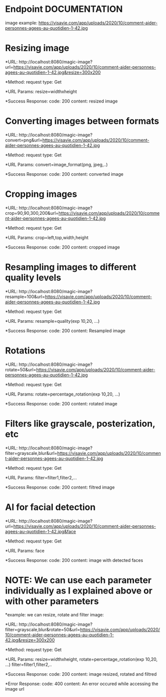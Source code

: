 # Endpoint DOCUMENTATION 

image example: https://visavie.com/app/uploads/2020/10/comment-aider-personnes-agees-au-quotidien-1-42.jpg

# Resizing image
*URL: 
http://localhost:8080/magic-image?url=https://visavie.com/app/uploads/2020/10/comment-aider-personnes-agees-au-quotidien-1-42.jpg&resize=300x200

*Method:
request type: Get

*URL Params: resize=widthxheight

*Success Response:
code: 200
content: resized image 

# Converting images between formats
*URL: 
http://localhost:8080/magic-image?convert=png&url=https://visavie.com/app/uploads/2020/10/comment-aider-personnes-agees-au-quotidien-1-42.jpg

*Method:
request type: Get

*URL Params: convert=image_format(png, jpeg,..)

*Success Response:
code: 200
content: converted image 

# Cropping images
*URL: 
http://localhost:8080/magic-image?crop=90,90,300,200&url=https://visavie.com/app/uploads/2020/10/comment-aider-personnes-agees-au-quotidien-1-42.jpg

*Method:
request type: Get

*URL Params: crop=left,top,width,height

*Success Response:
code: 200
content: cropped image 

# Resampling images to different quality levels
*URL: 
http://localhost:8080/magic-image?resample=100&url=https://visavie.com/app/uploads/2020/10/comment-aider-personnes-agees-au-quotidien-1-42.jpg

*Method:
request type: Get

*URL Params: resample=quality(exp 10,20, ...)

*Success Response:
code: 200
content: Resampled image 

# Rotations
*URL: 
http://localhost:8080/magic-image?rotate=50&url=https://visavie.com/app/uploads/2020/10/comment-aider-personnes-agees-au-quotidien-1-42.jpg

*Method:
request type: Get

*URL Params: rotate=percentage_rotation(exp 10,20, ...)

*Success Response:
code: 200
content: rotated image 

# Filters like grayscale, posterization, etc
*URL: 
http://localhost:8080/magic-image?filter=grayscale,blur&url=https://visavie.com/app/uploads/2020/10/comment-aider-personnes-agees-au-quotidien-1-42.jpg

*Method:
request type: Get

*URL Params: filter=filter1,filter2,...

*Success Response:
code: 200
content: filtred image 

# AI for facial detection
*URL: 
http://localhost:8080/magic-image?url=https://visavie.com/app/uploads/2020/10/comment-aider-personnes-agees-au-quotidien-1-42.jpg&face

*Method:
request type: Get

*URL Params: face

*Success Response:
code: 200
content: image with detected faces

# NOTE: We can use each parameter individually as I explained above or with other parameters
*example:
we can resize, rotate and filter image:

*URL: 
http://localhost:8080/magic-image?filter=grayscale,blur&rotate=50&url=https://visavie.com/app/uploads/2020/10/comment-aider-personnes-agees-au-quotidien-1-42.jpg&resize=300x200

*Method:
request type: Get

*URL Params: resize=widthxheight,
             rotate=percentage_rotation(exp 10,20, ...)
             filter=filter1,filter2,..

*Success Response:
code: 200
content: image resized, rotated and filtred 

*Error Response:
code: 400
content: An error occured while accessing the image url